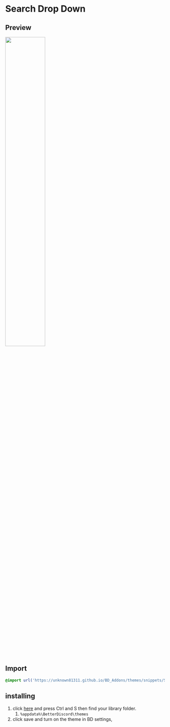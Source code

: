 # Search Drop Down
## Preview
<img src='https://cdn.discordapp.com/attachments/359482171452424192/842580983047520317/final_609dd7055c04b50086328b41_613317.gif' width='50%' height='50%'><!--for some reason need end elm for images--></img>
## Import

```css
@import url('https://unknown81311.github.io/BD_Addons/themes/snippets/Search-DropDown/Search-DropDown.style.css');
```

## installing
1. click [here](https://unknown81311.github.io/BD_Addons/themes/snippets/Search-DropDown/Search-DropDown.style.css) and press Ctrl and S then find your library folder. 
    1.  `%appdata%\BetterDiscord\themes`
2. click save and turn on the theme in BD settings,
